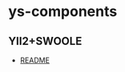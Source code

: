 # ys-components

## YII2+SWOOLE
- [README](http://git.mybns.cn/swordsman/sowrdspic-back/src/master/vendor/yuanshuai/ys-components/swoole)
